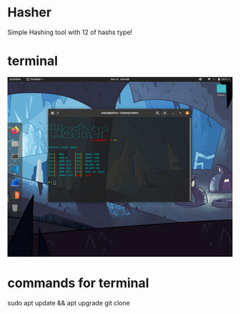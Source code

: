 # Hasher
Simple Hashing tool with 12 of hashs type!



# terminal
![Hasher](https://github.com/RedMads/Hasher/blob/main/images/terminal.png)


# commands for terminal
sudo apt update && apt upgrade
git clone 


